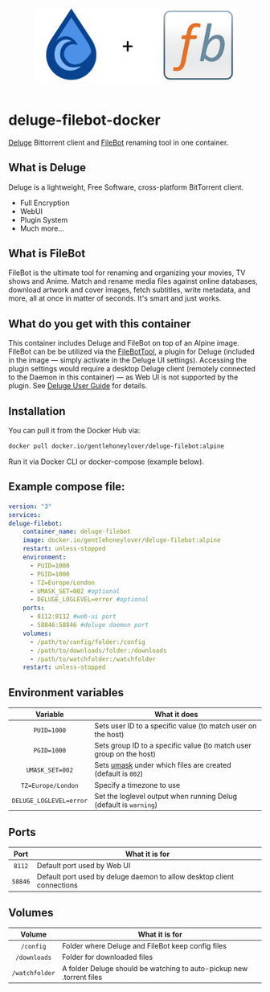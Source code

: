 <p align="center">
  <img width="400" src="logo.png" alt="Deluge + FileBot"><br><br>
</p>

# deluge-filebot-docker
[Deluge](https://deluge-torrent.org]) Bittorrent client and [FileBot](http://www.filebot.net/) renaming tool in one container. 

## What is Deluge
Deluge is a lightweight, Free Software, cross-platform BitTorrent client.
- Full Encryption
- WebUI
- Plugin System
- Much more...

## What is FileBot
FileBot is the ultimate tool for renaming and organizing your movies, TV shows and Anime. Match and rename media files against online databases, download artwork and cover images, fetch subtitles, write metadata, and more, all at once in matter of seconds. It's smart and just works.

## What do you get with this container
This container includes Deluge and FileBot on top of an Alpine image. FileBot can be be utilized via the [FileBotTool](https://github.com/Laharah/deluge-FileBotTool), a plugin for Deluge (included in the image — simply activate in the Deluge UI settings). Accessing the plugin settings would require a desktop Deluge client (remotely connected to the Daemon in this container) — as Web UI is not supported by the plugin. See [Deluge User Guide](https://dev.deluge-torrent.org/wiki/UserGuide) for details.

## Installation
You can pull it from the Docker Hub via:
```sh
docker pull docker.io/gentlehoneylover/deluge-filebot:alpine
```
Run it via Docker CLI or docker-compose (example below).

## Example compose file:
```yaml
version: "3"
services:
deluge-filebot:
    container_name: deluge-filebot
    image: docker.io/gentlehoneylover/deluge-filebot:alpine
    restart: unless-stopped
    environment:
      - PUID=1000
      - PGID=1000
      - TZ=Europe/London
      - UMASK_SET=002 #optional
      - DELUGE_LOGLEVEL=error #optional
    ports:
      - 8112:8112 #web-ui port 
      - 58846:58846 #deluge daemon port
    volumes:
      - /path/to/config/folder:/config
      - /path/to/downloads/folder:/downloads
      - /path/to/watchfolder:/watchfolder
    restart: unless-stopped
```

## Environment variables
| Variable | What it does |
| :----: | --- |
| `PUID=1000` | Sets user ID to a specific value (to match user on the host) |
| `PGID=1000` | Sets group ID to a specific value (to match user group on the host) |
| `UMASK_SET=002` | Sets [umask](https://en.wikipedia.org/wiki/Umask) under which files are created (default is `002`)
| `TZ=Europe/London` | Specify a timezone to use |
| `DELUGE_LOGLEVEL=error` | Set the loglevel output when running Delug (default is `warning`) |

## Ports
| Port | What it is for |
| :----: | --- |
| `8112` | Default port used by Web UI |
| `58846` | Default port used by deluge daemon to allow desktop client connections |

## Volumes
| Volume | What it is for |
| :----: | --- |
| `/config` | Folder where Deluge and FileBot keep config files |
| `/downloads` | Folder for downloaded files |
| `/watchfolder` | A folder Deluge should be watching to auto-pickup new .torrent files |
